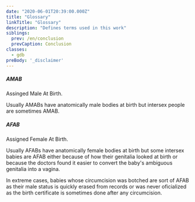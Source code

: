 ```yaml
---
date: "2020-06-01T20:39:00.000Z"
title: "Glossary"
linkTitle: "Glossary"
description: "Defines terms used in this work"
siblings:
  prev: /en/conclusion
  prevCaption: Conclusion
classes:
  - gdb
preBody: '_disclaimer'
---
```


##### AMAB

Assinged Male At Birth.

Usually AMABs have anatomically male bodies at birth but intersex people are sometimes AMAB.

##### AFAB

Assigned Female At Birth.

Usually AFABs have anatomically female bodies at birth but some intersex babies are AFAB either because of how their genitalia looked at birth or because the doctors found it easier to convert the baby's ambiguous genitalia into a vagina.

In extreme cases, babies whose circumcision was botched are sort of AFAB as their male status is quickly erased from records or was never oficialized as the birth certificate is sometimes done after any circumcision.